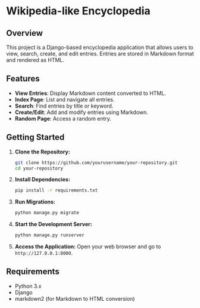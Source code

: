 # Wikipedia-like Encyclopedia

## Overview

This project is a Django-based encyclopedia application that allows users to view, search, create, and edit entries. Entries are stored in Markdown format and rendered as HTML.

## Features

- **View Entries**: Display Markdown content converted to HTML.
- **Index Page**: List and navigate all entries.
- **Search**: Find entries by title or keyword.
- **Create/Edit**: Add and modify entries using Markdown.
- **Random Page**: Access a random entry.

## Getting Started

1. **Clone the Repository:**
   ```bash
   git clone https://github.com/yourusername/your-repository.git
   cd your-repository
   ```

2. **Install Dependencies:**
   ```bash
   pip install -r requirements.txt
   ```

3. **Run Migrations:**
   ```bash
   python manage.py migrate
   ```

4. **Start the Development Server:**
   ```bash
   python manage.py runserver
   ```

5. **Access the Application:**
   Open your web browser and go to `http://127.0.0.1:8000`.

## Requirements

- Python 3.x
- Django
- markdown2 (for Markdown to HTML conversion)
